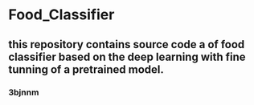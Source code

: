 # Food_Classifier
## this repository contains source code a of food classifier based on the deep learning with fine tunning of a pretrained model.
### 3bjnnm
